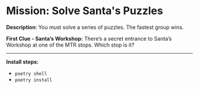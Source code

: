 # **Mission:** Solve Santa's Puzzles

**Description**: You must solve a series of puzzles. The fastest group wins. 


**First Clue - Santa’s Workshop:** 
There’s a secret entrance to Santa’s Workshop at one of the MTR stops. Which stop is it?


---

**Install steps:**
- `poetry shell`
- `poetry install`
